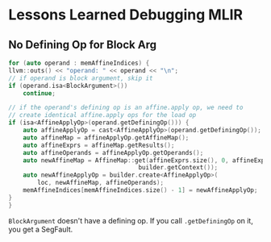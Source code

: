 # Lessons Learned Debugging MLIR

## No Defining Op for Block Arg
```cpp
for (auto operand : memAffineIndices) { 
llvm::outs() << "operand: " << operand << "\n";
// if operand is block argument, skip it
if (operand.isa<BlockArgument>())
    continue;

// if the operand's defining op is an affine.apply op, we need to 
// create identical affine.apply ops for the load op 
if (isa<AffineApplyOp>(operand.getDefiningOp())) {
    auto affineApplyOp = cast<AffineApplyOp>(operand.getDefiningOp());
    auto affineMap = affineApplyOp.getAffineMap();
    auto affineExprs = affineMap.getResults();
    auto affineOperands = affineApplyOp.getOperands();
    auto newAffineMap = AffineMap::get(affineExprs.size(), 0, affineExprs,
                                    builder.getContext());
    auto newAffineApplyOp = builder.create<AffineApplyOp>(
        loc, newAffineMap, affineOperands);
    memAffineIndices[memAffineIndices.size() - 1] = newAffineApplyOp;
}
}
```

`BlockArgument` doesn't have a defining op. If you call `.getDefiningOp` on it, you get a SegFault.